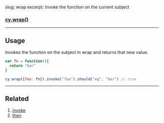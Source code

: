 slug: wrap
excerpt: Invoke the function on the current subject

### [cy.wrap()](#usage)

***

## Usage

Invokes the function on the subject in wrap and returns that new value.

```javascript
var fn = function(){
  return "bar"
}

cy.wrap({foo: fn}).invoke("foo").should("eq", "bar") // true
```

***

## Related
1. [invoke](http://on.cypress.io/api/invoke)
2. [then](http://on.cypress.io/api/then)
